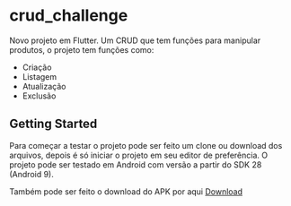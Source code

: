 # crud_challenge

Novo projeto em Flutter.
Um CRUD que tem funções para manipular produtos, o projeto tem funções como: 
- Criação
- Listagem
- Atualização 
- Exclusão

## Getting Started

Para começar a testar o projeto pode ser feito um clone ou download dos arquivos, depois é só iniciar o projeto em seu editor de preferência.
O projeto pode ser testado em Android com versão a partir do SDK 28 (Android 9).

Também pode ser feito o download do APK por aqui [Download](https://drive.google.com/file/d/1Vjw_bQvdFLP3lzLuH5JbBZ_Evb5v1wZH/view?usp=sharing)


